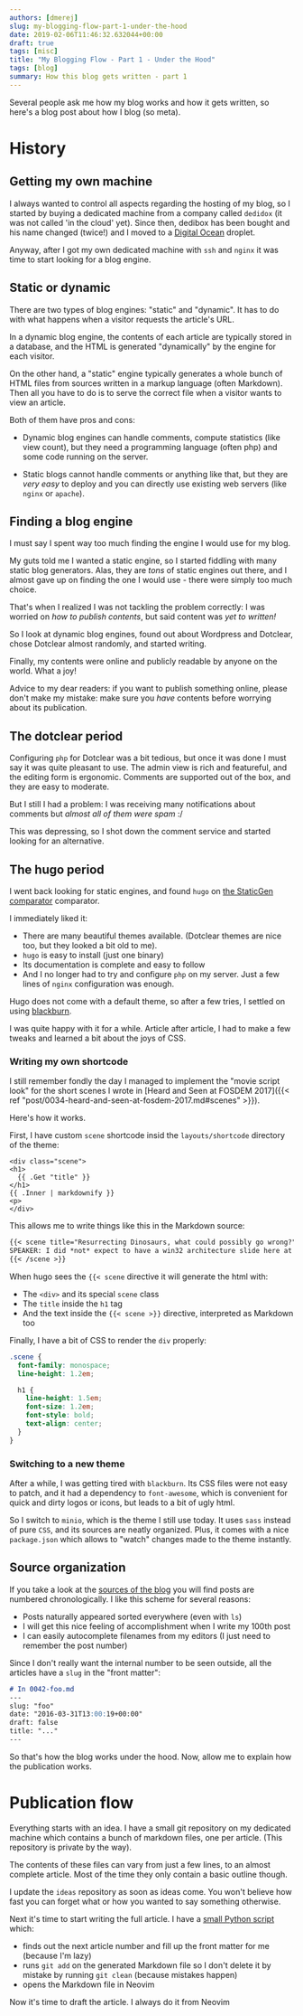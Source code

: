 ```yaml
---
authors: [dmerej]
slug: my-blogging-flow-part-1-under-the-hood
date: 2019-02-06T11:46:32.632044+00:00
draft: true
tags: [misc]
title: "My Blogging Flow - Part 1 - Under the Hood"
tags: [blog]
summary: How this blog gets written - part 1
---
```


Several people ask me how my blog works and how it gets written, so here's a blog post about how I blog (so meta).

# History

## Getting my own machine

I always wanted to control all aspects regarding the hosting of my blog, so I started by buying a dedicated machine from a company called `dedidox` (it was not called 'in the cloud' yet). Since then, dedibox has been bought and his name changed (twice!) and I  moved to a [Digital Ocean](https://www.digitalocean.com/) droplet.

Anyway, after I got my own dedicated machine with `ssh` and `nginx` it was time to start looking for a blog engine.

## Static or dynamic

There are two types of blog engines: "static" and "dynamic". It has to do with what happens when a visitor requests the article's URL.

In a dynamic blog engine, the contents of each article are typically stored in a database, and the HTML is generated "dynamically" by the engine for each visitor.

On the other hand, a "static" engine typically generates a whole bunch of HTML files from sources written in a markup language (often Markdown). Then all you have to do is to serve the correct file when a visitor wants to view an article.

Both of them have pros and cons:

* Dynamic blog engines can handle comments, compute statistics (like view count), but they need a programming language (often php) and some code running on the server.

* Static blogs cannot handle comments or anything like that, but they are *very easy* to deploy and you can directly use existing web servers (like `nginx` or `apache`).

## Finding a blog engine

I must say I spent way too much finding the engine I would use for my blog.

My guts told me I wanted a static engine, so I started fiddling with many static blog generators. Alas, they are *tons* of static engines out there, and I almost gave up on finding the one I would use - there were simply too much choice.

That's when I realized I was not tackling the problem correctly: I was worried on *how to publish contents*, but said content was *yet to written!*

So I look at dynamic blog engines, found out about Wordpress and Dotclear, chose Dotclear almost randomly, and started writing.

Finally, my contents were online and publicly readable by anyone on the world. What a joy!

Advice to my dear readers: if you want to publish something online, please don't make my mistake: make sure you *have* contents before worrying about its publication.

## The dotclear period

Configuring `php` for Dotclear was a bit tedious, but once it was done I must say it was quite pleasant to use. The admin view is rich and featureful, and the editing form is ergonomic. Comments are supported out of the box, and they are easy to moderate.

But I still I had a problem: I was receiving many notifications about comments but *almost all of them were spam* :/

This was depressing, so I shot down the comment service and started looking for an alternative.

## The hugo period

I went back looking for static engines, and found `hugo` on [the StaticGen comparator](https://www.staticgen.com/) comparator.

I immediately liked it:

* There are many beautiful themes available. (Dotclear themes are nice too, but they looked a bit old to me).
* `hugo` is easy to install (just one binary)
* Its documentation is complete and easy to follow
* And I no longer had to try and configure `php` on my server. Just a few lines of `nginx` configuration was enough.

Hugo does not come with a default theme, so after a few tries, I settled on using [blackburn](https://themes.gohugo.io/blackburn/).

I was quite happy with it for a while. Article after article, I had to make a few tweaks and learned a bit about the joys of CSS.

### Writing my own shortcode

I still remember fondly the day I managed to implement the "movie script look" for the short scenes I wrote in [Heard and Seen at FOSDEM 2017]({{< ref "post/0034-heard-and-seen-at-fosdem-2017.md#scenes" >}}).

Here's how it works.

First, I have custom `scene` shortcode insid the `layouts/shortcode` directory of the theme:

```go-html-template
<div class="scene">
<h1>
  {{ .Get "title" }}
</h1>
{{ .Inner | markdownify }}
<p>
</div>
```

This allows me to write things like this in the Markdown source:

```markdown
{{< scene title="Resurrecting Dinosaurs, what could possibly go wrong?" > }}
SPEAKER: I did *not* expect to have a win32 architecture slide here at FOSDEM
{{< /scene >}}
```

When hugo sees the `{{< scene` directive it will generate the html with:

* The `<div>` and its special `scene` class
* The `title` inside the `h1` tag
* And the text inside the `{{< scene >}}` directive, interpreted as Markdown too

Finally, I have a bit of CSS to render the `div` properly:


```scss
.scene {
  font-family: monospace;
  line-height: 1.2em;

  h1 {
    line-height: 1.5em;
    font-size: 1.2em;
    font-style: bold;
    text-align: center;
  }
}
```


### Switching to a new theme

After a while, I was getting tired with `blackburn`. Its CSS files were not easy to patch, and it had a dependency to `font-awesome`, which is convenient for quick and dirty logos or icons, but leads to a bit of ugly html.

So I switch to `minio`, which is the theme I still use today. It uses `sass` instead of pure `CSS`, and its sources are neatly organized. Plus, it comes with a nice `package.json` which allows to "watch" changes made to the theme instantly.

## Source organization

If you take a look at the [sources of the blog](https://github.com/dmerejkowsky/blog/tree/master/content/post) you will find posts are numbered chronologically. I like this scheme for several reasons:

* Posts naturally appeared sorted everywhere (even with `ls`)
* I will get this nice feeling of accomplishment when I write my 100th post
* I can easily autocomplete filenames from my editors (I just need to remember the post number)

Since I don't really want the internal number to be seen outside, all the articles have a `slug` in the "front matter":

```markdown
# In 0042-foo.md
---
slug: "foo"
date: "2016-03-31T13:00:19+00:00"
draft: false
title: "..."
---
```


So that's how the blog works under the hood. Now, allow me to explain how the publication works.

# Publication flow

Everything starts with an idea. I have a small git repository on my dedicated machine which contains a bunch of markdown files, one per article. (This repository is private by the way).

The contents of these files can vary from just a few lines, to an almost complete article. Most of the time they only contain a basic outline though.

I update the `ideas` repository as soon as ideas come. You won't believe how fast you can forget what or how you wanted to say something otherwise.

Next it's time to start writing the full article. I have a [small Python script](post.py) which:

* finds out the next article number and fill up the front matter for me (because I'm lazy)
* runs `git add` on the generated Markdown file so I don't delete it by mistake by running `git clean` (because mistakes happen)
* opens the Markdown file in Neovim

Now it's time to draft the article. I always do it from Neovim
